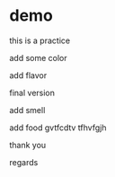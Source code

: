 # demo
this is a practice

add some color

add flavor

final version


add smell

add food
gvtfcdtv tfhvfgjh

thank you

regards

